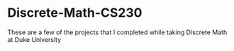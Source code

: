 # Discrete-Math-CS230
These are a few of the projects that I completed while taking Discrete Math at Duke University
